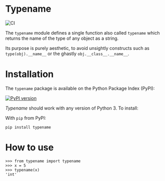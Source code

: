 # Typename

![CI](https://github.com/sixty-north/typename/actions/workflows/actions.yml/badge.svg)

The `typename` module defines a single function also called `typename` which returns the name of the
type of any object as a string.

Its purpose is purely aesthetic, to avoid unsightly constructs such as `type(obj).__name__` or the
ghastly `obj.__class__.__name__`.

# Installation

The `typename` package is available on the Python Package Index (PyPI):

[![PyPI version](https://badge.fury.io/py/typename.svg)](https://badge.fury.io/py/typename)

*Typename* should work with any version of Python 3. To install:

With `pip` from PyPI:

    pip install typename

# How to use

    >>> from typename import typename
    >>> x = 5
    >>> typename(x)
    'int'
